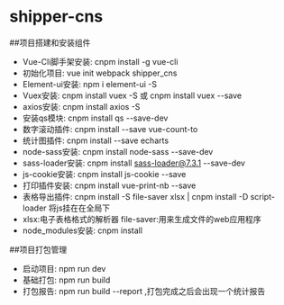 # shipper-cns

##项目搭建和安装组件
* Vue-Cli脚手架安装:  cnpm  install -g vue-cli
* 初始化项目:  vue init webpack  shipper_cns
* Element-ui安装: npm i element-ui -S
* Vuex安装:  cnpm install  vuex -S 或 cnpm  install  vuex  --save
* axios安装: cnpm  install axios  -S
* 安装qs模块: cnpm install qs --save-dev
* 数字滚动插件: cnpm install  --save  vue-count-to
* 统计图插件: cnpm install  --save  echarts
* node-sass安装: cnpm  install  node-sass  --save-dev   
* sass-loader安装:  cnpm  install  sass-loader@7.3.1  --save-dev
* js-cookie安装: cnpm install js-cookie --save
* 打印插件安装:  cnpm install vue-print-nb --save
* 表格导出插件: cnpm install -S file-saver xlsx  |  cnpm install -D script-loader     将js挂在在全局下
* xlsx:电子表格格式的解析器    file-saver:用来生成文件的web应用程序
* node_modules安装:  cnpm  install

##项目打包管理
* 启动项目: npm  run dev
* 基础打包:  npm  run build
* 打包报告:  npm  run build  --report  ,打包完成之后会出现一个统计报告
